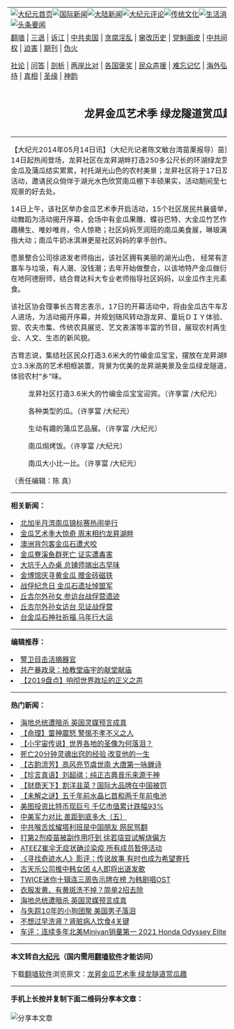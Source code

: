 <a name="1" id="1" target="_blank"></a><span id="1"></span>
<table align=center border="0"><tr><td colspan="2" VALIGN=TOP><a href="https://github.com/epckcw3537/djy/blob/master/gb/nf1351518.md#1"><img src="https://raw.githubusercontent.com/epckcw3537/www/master/t/djy/1.jpg" title="大纪元首页" alt="大纪元首页"></a><a href="https://github.com/epckcw3537/djy/blob/master/gb/n24hr.md#1"><img src="https://raw.githubusercontent.com/epckcw3537/www/master/t/djy/3.jpg" title="国际新闻" alt="国际新闻"></a><a href="https://github.com/epckcw3537/djy/blob/master/gb/nsc413.md#1"><img src="https://raw.githubusercontent.com/epckcw3537/www/master/t/djy/4.jpg" title="大陆新闻" alt="大陆新闻"></a><a href="https://github.com/epckcw3537/djy/blob/master/gb/news392.md#1"><img src="https://raw.githubusercontent.com/epckcw3537/www/master/t/djy/5.jpg" title="大纪元评论" alt="大纪元评论"></a><a href="https://github.com/epckcw3537/djy/blob/master/gb/news2007.md#1"><img src="https://raw.githubusercontent.com/epckcw3537/www/master/t/djy/6.jpg" title="传统文化" alt="传统文化"></a><a href="https://github.com/epckcw3537/djy/blob/master/gb/news2008.md#1"><img src="https://raw.githubusercontent.com/epckcw3537/www/master/t/djy/7.jpg" title="生活消费" alt="生活消费"></a><a href="https://github.com/epckcw3537/djy/blob/master/gb/ncyule.md#1"><img src="https://raw.githubusercontent.com/epckcw3537/www/master/t/djy/8.jpg" title="娱乐休闲" alt="娱乐休闲"></a><a href="https://github.com/epckcw3537/djy/blob/master/gb/nsc1002.md#1"><img src="https://raw.githubusercontent.com/epckcw3537/www/master/t/djy/9.jpg" title="健康" alt="健康"></a><a href="https://github.com/epckcw3537/djy/blob/master/gb/nf6092.md#1"><img src="https://raw.githubusercontent.com/epckcw3537/www/master/t/djy/10a.jpg" title="独家" alt="独家"></a><a href="https://github.com/epckcw3537/djy/blob/master/gb/nf4514.md#1"><img src="https://raw.githubusercontent.com/epckcw3537/www/master/t/djy/12a.jpg" title="头条要闻" alt="头条要闻"></a></td></tr>
<tr><td colspan="2" VALIGN=TOP><a target="_blank" href="https://github.com/epckcw3537/www/blob/master/README.md?zsrh#1">翻墙</a> | <a target="_blank" href="https://github.com/epckcw3537/djy/blob/master/gb/nf5657.md#1">三退</a> | <a target="_blank" href="https://github.com/epckcw3537/djy/blob/master/gb/nf6124.md#1">诉江</a> | <a target="_blank" href="https://github.com/epckcw3537/djy/blob/master/gb/nf1176117.md#1">中共卖国</a> | <a target="_blank" href="https://github.com/epckcw3537/djy/blob/master/gb/nf5773.md#1">贪腐淫乱</a> | <a target="_blank" href="https://github.com/epckcw3537/djy/blob/master/gb/nf1176115.md#1">窜改历史</a> | <a target="_blank" href="https://github.com/epckcw3537/djy/blob/master/gb/nf1176107.md#1">党魁画皮</a> | <a target="_blank" href="https://github.com/epckcw3537/djy/blob/master/gb/nf1320400.md#1">中共间谍</a> | <a target="_blank" href="https://github.com/epckcw3537/djy/blob/master/gb/nf1176114.md#1">破坏传统</a> | <a target="_blank" href="https://github.com/epckcw3537/ntdtv/blob/master/gb/prog447_1.md#1">恶贯满盈</a> | <a target="_blank" href="https://github.com/epckcw3537/djy/blob/master/gb/ncid278.md#1">人权</a> | <a target="_blank" href="https://github.com/epckcw3537/djy/blob/master/gb/nf1176111.md#1">迫害</a> | <a target="_blank" href="https://gitlab.com/szzdlab/mh-qikan/blob/master/README.md#1">期刊</a> | <a target="_blank" href="https://github.com/epckcw3537/djy/blob/master/gb/nf5562.md#1">伪火</a></p><p><a target="_blank" href="https://github.com/epckcw3537/djy/blob/master/gb/9p.md#1">社论</a> | <a target="_blank" href="https://github.com/epckcw3537/djy/blob/master/gb/nf4378.md#1">问答</a> | <a target="_blank" href="https://github.com/epckcw3537/djy/blob/master/gb/nf5792.md#1">剖析</a> | <a target="_blank" href="https://github.com/epckcw3537/djy/blob/master/gb/nf5735.md#1">两岸比对</a> | <a target="_blank" href="https://github.com/epckcw3537/djy/blob/master/gb/nf6119.md#1">各国褒奖</a> | <a target="_blank" href="https://github.com/epckcw3537/djy/blob/master/gb/nf6120.md#1">民众声援</a> | <a target="_blank" href="https://github.com/epckcw3537/djy/blob/master/gb/nf1188594.md#1">难忘记忆</a> | <a target="_blank" href="https://github.com/epckcw3537/djy/blob/master/gb/nf3180.md#1">海外弘传</a> | <a target="_blank" href="https://github.com/epckcw3537/djy/blob/master/gb/nf5410.md#1">万人上访</a> | <a target="_blank" href="https://github.com/epckcw3537/www/blob/master/README.md?zsrh#1">平台首页</a> | <a target="_blank" href="https://github.com/epckcw3537/djy/blob/master/gb/nf4386.md#1">支持</a> | <a target="_blank" href="https://github.com/epckcw3537/djy/blob/master/gb/nf4389.md#1">真相</a> | <a target="_blank" href="https://github.com/epckcw3537/djy/blob/master/gb/nf5790.md#1">圣缘</a> | <a target="_blank" href="https://github.com/epckcw3537/djy/blob/master/gb/nf4786.md#1">神韵</a></td></tr>
<tr><td VALIGN=TOP width="626"><h2 align=center>龙昇金瓜艺术季 绿龙隧道赏瓜趣</h2>

<h6></h6>
<hr>
<p>【大纪元2014年05月14日讯】（大纪元记者陈文敏台湾苗栗报导）苗栗造桥乡龙昇金瓜<ahref="https://github.com/epckcw3537/djy/blob/master/gb/tag/%E8%89%BA%E6%9C%AF%E5%AD%A3.md#1">艺术季</a>14日起热闹登场，龙昇社区在龙昇湖畔打造250多公尺长的环湖绿龙赏瓜隧道，各式各样造型的金瓜及蒲瓜结实累累，衬托湖光山色的农村美景；龙昇社区将于17日及24日2天举办金瓜艺术季活动，邀请民众倘佯于湖光水色欣赏南瓜棚下丰硕果实，活动期间至七月底，提供游客环湖赏瓜观景的好去处。 </p>
<p>14日上午，该社区举办金瓜<ahref="https://github.com/epckcw3537/djy/blob/master/gb/tag/%E8%89%BA%E6%9C%AF%E5%AD%A3.md#1">艺术季</a>开启活动，15个社区居民共襄盛举，幼稚园小朋友精彩的律动舞蹈为活动揭开序幕，会场中有金瓜果雕、蝶谷巴特、大金瓜竹艺作品、蒲瓜艺品展&#8212;等，逸趣横生、唯妙唯肖，令人惊艳；社区妈妈烹润班的南瓜美食展，琳琅满目，色香味俱全，令人食指大动；南瓜牛奶冰淇淋更是社区妈妈的拿手创作。</p>
<p>愿景整合公司徐进发老师指出，该社区拥有美丽的湖光山色， 经常有游客来，居民反映游客带来塞车与垃圾，有人潮、没钱潮；去年开始做整合，以该地特产金瓜做衍伸，湖畔做南瓜绿廊；请在地阿德厨师，结合育达科大专业老师指导社区妈妈，以金瓜作主元素烹润一道道精致的南瓜美食。</p>
<p>该社区协会理事长古育志表示，17日的开幕活动中，将由金瓜古牛车及金瓜宝宝伴随着钻石婚新人进场，为活动揭开序幕，并规划随风转动游龙昇、童玩ＤＩＹ体验、农村美食及金瓜大餐品尝、农夫市集、传统农具展览、艺文表演等丰富的节目，展现农村再生营造成果，创造社区产业、人文、生态的新风貌。 </p>
<p>古育志说，集结社区民众打造3.6米大的竹编金瓜宝宝，摆放在龙昇湖畔路口迎宾，也在湖畔设立3.3米高的艺术相框装置，背景为优美的龙昇湖美景及金瓜绿龙隧道，提供游客取景，让游客体验农村“乡”味。</p>
<ahref=" https://i.epochtimes.com/assets/uploads/2014/05/1405151026232699-600x399.jpg" target="_blank" rel="noreferrer noopener"></a>
<figure id="attachment_5729820" aria-describedby="caption-attachment-5729820" style="width: 600px" class="wp-caption aligncenter"><ahref=" https://i.epochtimes.com/assets/uploads/2014/05/1405140849242699-600x399.jpg" target="_blank" rel="noreferrer noopener"></a><figcaption id="caption-attachment-5729820" class="wp-caption-text">龙昇社区打造3.6米大的竹编金瓜宝宝迎宾。（许享富 /大纪元）</figcaption></figure>
<figure id="attachment_5729827" aria-describedby="caption-attachment-5729827" style="width: 600px" class="wp-caption aligncenter"><ahref=" https://i.epochtimes.com/assets/uploads/2014/05/1405140851052699-600x399.jpg" target="_blank" rel="noreferrer noopener"></a><figcaption id="caption-attachment-5729827" class="wp-caption-text">各种类型的瓜。（许享富 /大纪元）</figcaption></figure>
<figure id="attachment_5729834" aria-describedby="caption-attachment-5729834" style="width: 600px" class="wp-caption aligncenter"><ahref=" https://i.epochtimes.com/assets/uploads/2014/05/1405140851432699-600x399.jpg" target="_blank" rel="noreferrer noopener"></a><figcaption id="caption-attachment-5729834" class="wp-caption-text">生动有趣的蒲瓜艺品展。（许享富 /大纪元）</figcaption></figure>
<figure id="attachment_5729841" aria-describedby="caption-attachment-5729841" style="width: 600px" class="wp-caption aligncenter"><ahref=" https://i.epochtimes.com/assets/uploads/2014/05/1405140852172699-600x399.jpg" target="_blank" rel="noreferrer noopener"></a><figcaption id="caption-attachment-5729841" class="wp-caption-text">南瓜焗烤饭。（许享富 /大纪元）</figcaption></figure>
<figure id="attachment_5729847" aria-describedby="caption-attachment-5729847" style="width: 600px" class="wp-caption aligncenter"><ahref=" https://i.epochtimes.com/assets/uploads/2014/05/1405140935392699-600x399.jpg" target="_blank" rel="noreferrer noopener"></a><figcaption id="caption-attachment-5729847" class="wp-caption-text">南瓜大小比一比。（许享富 /大纪元）</figcaption></figure>
<p>（责任编辑：陈 真）</p>

<hr>


<strong>相关新闻：</strong>
<li><a href="https://github.com/epckcw3537/djy/blob/master/gb/7/10/10/n1862342.md#1">北加半月湾南瓜锦标赛热闹举行</a></li>
<li><a href="https://github.com/epckcw3537/djy/blob/master/gb/13/6/13/n3893289.md#1">金瓜艺术季大惊奇   周末相约龙昇湖畔</a></li>
<li><a href="https://github.com/epckcw3537/djy/blob/master/gb/13/9/5/n3957499.md#1">澳洲背包客金瓜石遭犬咬</a></li>
<li><a href="https://github.com/epckcw3537/djy/blob/master/gb/13/9/27/n3973707.md#1">金瓜寮溪鱼群死亡  证实遭毒害</a></li>
<li><a href="https://github.com/epckcw3537/djy/blob/master/gb/13/9/27/n3974172.md#1">大坑千人办桌 总铺师端出古早味</a></li>
<li><a href="https://github.com/epckcw3537/djy/blob/master/gb/13/11/2/n4001350.md#1">金博馆庆寻黄金瓜 赠金砖磁铁</a></li>
<li><a href="https://github.com/epckcw3537/djy/blob/master/gb/13/11/3/n4001737.md#1">战俘纪念日  金瓜石遗址悼盟军</a></li>
<li><a href="https://github.com/epckcw3537/djy/blob/master/gb/13/11/30/n4023194.md#1">丘吉尔外孙女  参访台战俘营遗迹</a></li>
<li><a href="https://github.com/epckcw3537/djy/blob/master/gb/13/11/30/n4023416.md#1">丘吉尔外孙女访台  见证战俘营</a></li>
<li><a href="https://github.com/epckcw3537/djy/blob/master/gb/14/1/24/n4067666.md#1">台金瓜石神社祈福  马年行大运</a></li>
<hr>


<strong>编辑推荐：</strong>
<li><a href="https://github.com/epckcw3537/djy/blob/master/gb/16/3/16/n4663449.md?dfh#1" target="_blank">警卫目击活摘器官</a></li><li><a href="https://github.com/tsiac2612/djy/blob/master/gb/18/5/15/n10394634.md#1" target="_blank">共产暴政录：抢教堂庙宇的献堂献庙</a></li><li><a href="https://github.com/tsiac2612/djy/blob/master/gb/19/12/28/n11751194.md#1" target="_blank">【2019盘点】响彻世界政坛的正义之声</a></li>
<hr>

<strong>热门新闻：</strong>
<li><a href="https://github.com/epckcw3537/djy/blob/master/gb/21/7/10/n13080166.md#1">海地总统遭暗杀 英国灵媒预言成真</a></li>
<li><a href="https://github.com/epckcw3537/djy/blob/master/gb/21/7/7/n13073679.md#1">【命理】雷神震怒 警惕不孝不义之人</a></li>
<li><a href="https://github.com/epckcw3537/djy/blob/master/gb/21/7/8/n13077302.md#1">【小宇宙传说】世界各地的圣像为何落泪？</a></li>
<li><a href="https://github.com/epckcw3537/djy/blob/master/gb/21/7/7/n13073533.md#1">死亡20分钟灵魂出窍的经验 改变他的一生</a></li>
<li><a href="https://github.com/epckcw3537/djy/blob/master/gb/21/7/9/n13079287.md#1">【古韵流芳】高风亮节虞世南 大唐第一咏蝉诗</a></li>
<li><a href="https://github.com/epckcw3537/djy/blob/master/gb/21/7/10/n13079885.md#1">【珍言真语】刘超祺：纯正古典音乐来源于神</a></li>
<li><a href="https://github.com/epckcw3537/djy/blob/master/gb/21/7/10/n13080854.md#1">【财商天下】割洋韭菜？国际大品牌在中国被罚</a></li>
<li><a href="https://github.com/epckcw3537/djy/blob/master/gb/21/7/9/n13079542.md#1">【未解之谜】五千年前水晶匕首和两千年前电池</a></li>
<li><a href="https://github.com/epckcw3537/djy/blob/master/gb/21/7/10/n13081006.md#1">美图投资比特币现巨亏 千亿市值累计跌幅93%</a></li>
<li><a href="https://github.com/epckcw3537/djy/blob/master/gb/21/7/10/n13080052.md#1">中美军力对比 差距到底多大（五）</a></li>
<li><a href="https://github.com/epckcw3537/djy/blob/master/gb/21/7/10/n13080913.md#1">中共喉舌炫耀塔利班是中国朋友 网民骂翻</a></li>
<li><a href="https://github.com/epckcw3537/djy/blob/master/gb/21/7/9/n13079478.md#1">打第2剂疫苗被副作用吓到 徐若瑄尝试解烧偏方</a></li>
<li><a href="https://github.com/epckcw3537/djy/blob/master/gb/21/7/9/n13079045.md#1">ATEEZ崔伞无症状确诊染疫 所有成员暂停活动</a></li>
<li><a href="https://github.com/epckcw3537/djy/blob/master/gb/21/7/10/n13079410.md#1">《寻找奇迹水人》影评：传说故事 有时也成为希望寄托</a></li>
<li><a href="https://github.com/epckcw3537/djy/blob/master/gb/21/7/9/n13079541.md#1">古天乐公司推中韩女团 4人即将出道发歌</a></li>
<li><a href="https://github.com/epckcw3537/djy/blob/master/gb/21/7/9/n13078529.md#1">TWICE迷你十辑连三周告示牌在榜 为韩剧唱OST</a></li>
<li><a href="https://github.com/epckcw3537/djy/blob/master/gb/21/7/9/n13077748.md#1">衣服发黄、有黄斑洗不掉？简单2招去除</a></li>
<li><a href="https://github.com/epckcw3537/djy/blob/master/gb/21/7/10/n13080166.md#1">海地总统遭暗杀 英国灵媒预言成真</a></li>
<li><a href="https://github.com/epckcw3537/djy/blob/master/gb/21/7/10/n13080345.md#1">与失踪10年的小狗团聚 美国男子落泪</a></li>
<li><a href="https://github.com/epckcw3537/djy/blob/master/gb/21/7/4/n13066557.md#1">不想过早洗肾？肾脏病人饮食4关键</a></li>
<li><a href="https://github.com/epckcw3537/djy/blob/master/gb/21/7/9/n13079752.md#1">车评：连续多年北美Minivan销量第一 2021 Honda Odyssey Elite</a></li>
<hr>

<strong>本文转自<a href="https://www.epochtimes.com">大纪元</a>（国内需用<a href="https://github.com/epckcw3537/www/blob/master/README.md#8">翻墙软件</a>才能访问）</strong><p>下载<a href="https://github.com/epckcw3537/www/blob/master/README.md#8">翻墙软件</a>浏览原文：<a href="https://www.epochtimes.com/gb/14/5/14/n4155628.htm">龙昇金瓜艺术季 绿龙隧道赏瓜趣</a></p><hr>

<strong>手机上长按并复制下面二维码分享本文章：</strong><br><br><img src="https://chart.apis.google.com/chart?cht=qr&chs=240x240&choe=UTF-8&chld=M|2&chl=https://github.com/epckcw3537/djy/blob/master/gb/14/5/14/n4155628.md%231" title="分享本文章"></td><td VALIGN=TOP><a href="https://github.com/epckcw3537/djy/blob/master/gb/16/1/21/n4622075.md?dfh#1" target="_blank"><img src="https://raw.githubusercontent.com/epckcw3537/djy/master/gb/300/wei-f1.jpg" title="中共的伪火骗局"  alt="中共的伪火骗局"></a><br><a href="https://github.com/epckcw3537/www/blob/master/README.md?dfh#9" target="_blank"><img src="https://raw.githubusercontent.com/epckcw3537/djy/master/gb/300/yong-h.jpg" title="永恒的见证"  alt="永恒的见证"></a><br><a href="https://github.com/epckcw3537/djy/blob/master/gb/13/9/29/n3974789.md?dfh#1" target="_blank"><img src="https://raw.githubusercontent.com/epckcw3537/djy/master/gb/300/shang-lnz.jpg" title="善良女子被中共投男牢"  alt="善良女子被中共投男牢"></a><br><a href="https://github.com/epckcw3537/djy/blob/master/gb/16/3/16/n4663449.md?dfh#1" target="_blank"><img src="https://raw.githubusercontent.com/epckcw3537/djy/master/gb/300/huo-z3.jpg" title="警卫目击活摘器官"  alt="警卫目击活摘器官"></a><br><a href="https://github.com/epckcw3537/djy/blob/master/gb/16/8/7/n8177641.md?dfh#1" target="_blank"><img src="https://raw.githubusercontent.com/epckcw3537/djy/master/gb/300/huo-z4.jpg" title="证人描述活摘恐怖"  alt="证人描述活摘恐怖"></a><br><a href="https://github.com/epckcw3537/djy/blob/master/gb/10/4/19/n2881569.md?dfh#1" target="_blank"><img src="https://raw.githubusercontent.com/epckcw3537/djy/master/gb/300/huo-z1.jpg" title="揭开活摘器官黑幕"  alt="揭开活摘器官黑幕"></a><br><a href="https://github.com/epckcw3537/djy/blob/master/gb/10/11/7/n3077476.md?dfh#1" target="_blank"><img src="https://raw.githubusercontent.com/epckcw3537/djy/master/gb/300/ma-ks.jpg" title="马克思的成魔之路"  alt="马克思的成魔之路"></a><br><a href="https://github.com/epckcw3537/djy/blob/master/gb/14/6/9/n4173977.md?dfh#1" target="_blank"><img src="https://raw.githubusercontent.com/epckcw3537/djy/master/gb/300/chang-zs.jpg" title="藏字石 蕴天机"  alt="藏字石 蕴天机"></a><br><a href="https://github.com/epckcw3537/djy/blob/master/gb/18/5/10/n10381511.md?dfh#1" target="_blank"><img src="https://raw.githubusercontent.com/epckcw3537/djy/master/gb/300/st1.jpg" title="关注三亿人三退"  alt="关注三亿人三退"></a><br><a href="https://github.com/epckcw3537/djy/blob/master/gb/18/3/21/n10237682.md?dfh#1" target="_blank"><img src="https://raw.githubusercontent.com/epckcw3537/djy/master/gb/300/jie-t.jpg" title="解体中共复兴中华"  alt="解体中共复兴中华"></a><br><a href="https://github.com/epckcw3537/djy/blob/master/gb/9/2/9/n2422991.md?dfh#1" target="_blank"><img src="https://raw.githubusercontent.com/epckcw3537/djy/master/gb/300/gao-zs.jpg" title="中共迫害良心律师"  alt="中共迫害良心律师"></a><br><a href="https://github.com/epckcw3537/djy/blob/master/gb/18/12/9/n10900044.md?dfh#1" target="_blank"><img src="https://raw.githubusercontent.com/epckcw3537/djy/master/gb/300/sj1.jpg" title="三百多万人举报江泽民"  alt="三百多万人举报江泽民"></a><br><a href="https://github.com/epckcw3537/djy/blob/master/gb/18/8/28/n10672014.md?dfh#1" target="_blank"><img src="https://raw.githubusercontent.com/epckcw3537/djy/master/gb/300/sj2.jpg" title="这些官员为何起诉江泽民"  alt="这些官员为何起诉江泽民"></a><br><a href="https://github.com/epckcw3537/djy/blob/master/gb/8/12/18/n2367165.md?dfh#1" target="_blank"><img src="https://raw.githubusercontent.com/epckcw3537/djy/master/gb/300/liangan.jpg" title="海峡两岸的强烈对比"  alt="海峡两岸的强烈对比"></a><br><a href="https://github.com/epckcw3537/djy/blob/master/gb/15/12/10/n4593139.md?dfh#1" target="_blank"><img src="https://raw.githubusercontent.com/epckcw3537/djy/master/gb/300/jia-ndzl.jpg" title="加拿大总理的贺信"  alt="加拿大总理的贺信"></a><br><a href="https://github.com/epckcw3537/djy/blob/master/gb/11/6/17/n3289382.md?dfh#1" target="_blank"><img src="https://raw.githubusercontent.com/epckcw3537/djy/master/gb/300/xiao-wd.jpg" title="探寻真相兼听则明"  alt="探寻真相兼听则明"></a><br><a href="https://github.com/epckcw3537/djy/blob/master/gb/18/10/27/n10812623.md?dfh#1" target="_blank"><img src="https://raw.githubusercontent.com/epckcw3537/djy/master/gb/300/yindu.jpg" title="印度媒体报道东方"  alt="印度媒体报道东方"></a><br><a href="https://github.com/epckcw3537/djy/blob/master/gb/18/6/9/n10469652.md?dfh#1" target="_blank"><img src="https://raw.githubusercontent.com/epckcw3537/djy/master/gb/300/xie-j.jpg" title="不一样的海外校园"  alt="不一样的海外校园"></a><br><a href="https://github.com/epckcw3537/djy/blob/master/gb/7/4/5/n1669415.md?dfh#1" target="_blank"><img src="https://raw.githubusercontent.com/epckcw3537/djy/master/gb/300/li-up.jpg" title="从大师到徒弟的传奇"  alt="从大师到徒弟的传奇"></a><br><a href="https://github.com/epckcw3537/djy/blob/master/gb/17/5/26/n9191512.md?dfh#1" target="_blank"><img src="https://raw.githubusercontent.com/epckcw3537/djy/master/gb/300/zfl2.jpg" title="亿万人与东方一本奇书"  alt="亿万人与东方一本奇书"></a><br><a href="https://github.com/epckcw3537/djy/blob/master/gb/13/11/27/n4020290.md?dfh#1" target="_blank"><img src="https://raw.githubusercontent.com/epckcw3537/djy/master/gb/300/zhen-h.jpg" title="大陆见不到的震撼场面"  alt="大陆见不到的震撼场面"></a><br><a href="https://github.com/epckcw3537/djy/blob/master/gb/15/7/17/n4482910.md?dfh#1" target="_blank"><img src="https://raw.githubusercontent.com/epckcw3537/djy/master/gb/300/dalu-sk.jpg" title="人心向善 大陆当初盛况"  alt="人心向善 大陆当初盛况"></a><br><a href="https://github.com/epckcw3537/djy/blob/master/gb/19/1/5/n10955468.md?dfh#1" target="_blank"><img src="https://raw.githubusercontent.com/epckcw3537/djy/master/gb/300/zfl1.jpg" title="追寻真理 这书讲什么"  alt="追寻真理 这书讲什么"></a><br><a href="https://github.com/epckcw3537/www/blob/master/README.md?dfh#1" target="_blank"><img src="https://raw.githubusercontent.com/epckcw3537/djy/master/gb/300/fq1.jpg" title="下载免费翻墙软件"  alt="下载免费翻墙软件"></a><br></td></tr></table>
